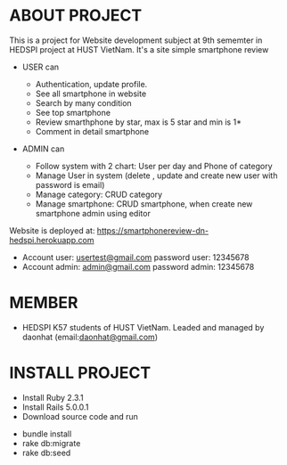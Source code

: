 # ABOUT PROJECT

This is a project for Website development subject at 9th sememter in HEDSPI project at HUST VietNam. It's a site simple smartphone review
* USER can
  + Authentication, update profile.
  + See all smartphone in website
  + Search by many condition
  + See top smartphone
  + Review smarthphone by star, max is 5 star and min is 1*
  + Comment in detail smartphone

* ADMIN can
  + Follow system with 2 chart: User per day and Phone of category
  + Manage User in system (delete , update and create new user with password is email)
  + Manage category: CRUD category
  + Manage smartphone: CRUD smartphone, when create new smartphone admin using editor

Website is deployed at: https://smartphonereview-dn-hedspi.herokuapp.com

+ Account user: usertest@gmail.com
  password user: 12345678
+ Account admin: admin@gmail.com
  password admin: 12345678

# MEMBER
* HEDSPI K57 students of HUST VietNam. Leaded and managed by daonhat (email:daonhat@gmail.com)

# INSTALL PROJECT
* Install Ruby 2.3.1
* Install Rails 5.0.0.1
* Download source code and run
+ bundle install
+ rake db:migrate
+ rake db:seed

